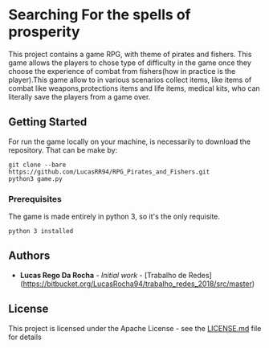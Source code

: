 # Searching For the spells of prosperity

This project contains a game RPG, with theme of pirates and fishers. This game allows the players to chose type of difficulty in the game once they choose the experience of combat from fishers(how in practice is the player).This game allow to in various scenarios collect items, like items of combat like weapons,protections items  and life items, medical kits,  who can literally save the players from a game over.

## Getting Started

For run the game locally on your machine, is necessarily to download the repository.
That can be make by:
```
git clone --bare https://github.com/LucasRR94/RPG_Pirates_and_Fishers.git
python3 game.py
```
### Prerequisites

The game is made entirely in python 3, so it's the only requisite.

```
python 3 installed
```

## Authors
* **Lucas Rego Da Rocha** - *Initial work* - [Trabalho de Redes]
(https://bitbucket.org/LucasRocha94/trabalho_redes_2018/src/master)


## License

This project is licensed under the Apache License - see the [LICENSE.md](LICENSE) file for details

